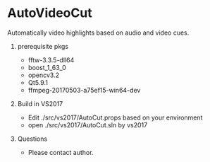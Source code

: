 # AutoVideoCut
Automatically video highlights based on audio and video cues. 

1. prerequisite pkgs 
    - fftw-3.3.5-dll64
    - boost_1_63_0
    - opencv3.2
    - Qt5.9.1
    - ffmpeg-20170503-a75ef15-win64-dev

2. Build in VS2017
   - Edit ./src/vs2017/AutoCut.props based on your environment
   - open ./src/vs2017/AutoCut.sln by vs2017
  
3. Questions
   - Please contact author.
   


